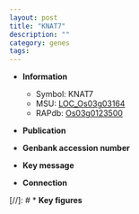```yaml
---
layout: post
title: "KNAT7"
description: ""
category: genes
tags: 
---
```


* **Information**  
    + Symbol: KNAT7  
    + MSU: [LOC_Os03g03164](http://rice.uga.edu/cgi-bin/ORF_infopage.cgi?orf=LOC_Os03g03164)  
    + RAPdb: [Os03g0123500](http://rapdb.dna.affrc.go.jp/viewer/gbrowse_details/irgsp1?name=Os03g0123500)  

* **Publication**  

* **Genbank accession number**  

* **Key message**  

* **Connection**  

[//]: # * **Key figures**  


